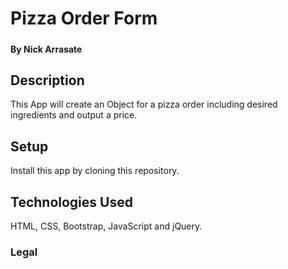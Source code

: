 # Pizza Order Form

#####

#### By Nick Arrasate

## Description

This App will create an Object for a pizza order including desired ingredients and output a price.

## Setup

Install this app by cloning this repository.

## Technologies Used

HTML, CSS, Bootstrap, JavaScript and jQuery.

### Legal

